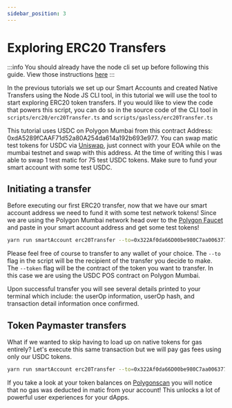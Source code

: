 ```yaml
---
sidebar_position: 3
---
```


# Exploring ERC20 Transfers

:::info You should already have the node cli set up before following this guide.
View those instructions [here](setupnodecli.md) 
:::

In the previous tutorials we set up our Smart Accounts and created Native
Transfers using the Node JS CLI tool, in this tutorial we will use the tool to
start exploring ERC20 token transfers. If you would like to view the code that
powers this script, you can do so in the source code of the CLI tool in
`scripts/erc20/erc20Transfer.ts` and `scripts/gasless/erc20Transfer.ts`

This tutorial uses USDC on Polygon Mumbai from this contract Address:
0xdA5289fCAAF71d52a80A254da614a192b693e977. You can swap matic test tokens for
USDC via [Uniswap](https://app.uniswap.org/#/swap), just connect with your EOA
while on the mumbai testnet and swap with this address. At the time of writing
this I was able to swap 1 test matic for 75 test USDC tokens. Make sure to fund
your smart account with some test USDC.

## Initiating a transfer

Before executing our first ERC20 transfer, now that we have our smart account
address we need to fund it with some test network tokens! Since we are using the
Polygon Mumbai network head over to the
[Polygon Faucet](https://faucet.polygon.technology/) and paste in your smart
account address and get some test tokens!

```bash
yarn run smartAccount erc20Transfer --to=0x322Af0da66D00be980C7aa006377FCaaEee3BDFD --amount=0.1 --token=0xdA5289fCAAF71d52a80A254da614a192b693e977
```

Please feel free of course to transfer to any wallet of your choice. The `--to`
flag in the script will be the recipient of the transfer you decide to make. The
`--token` flag will be the contract of the token you want to transfer. In this
case we are using the USDC POS contract on Polygon Mumbai.

Upon successful transfer you will see several details printed to your terminal
which include: the userOp information, userOp hash, and transaction detail
information once confirmed.

## Token Paymaster transfers

What if we wanted to skip having to load up on native tokens for gas entirely?
Let's execute this same transaction but we will pay gas fees using only our USDC
tokens.

```bash
yarn run smartAccount erc20Transfer --to=0x322Af0da66D00be980C7aa006377FCaaEee3BDFD --amount=0.1 --token=0xdA5289fCAAF71d52a80A254da614a192b693e977 --withTokenPaymaster
```

If you take a look at your token balances on
[Polygonscan](https://mumbai.polygonscan.com/) you will notice that no gas was
deducted in matic from your account! This unlocks a lot of powerful user
experiences for your dApps.

